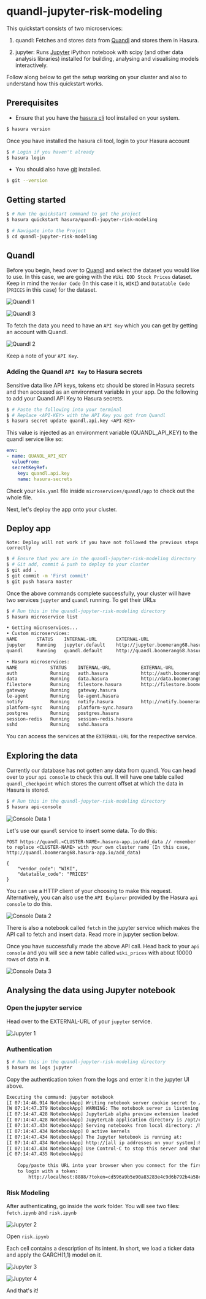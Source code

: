 # quandl-jupyter-risk-modeling

This quickstart consists of two microservices:

1. quandl: Fetches and stores data from [Quandl](https://www.quandl.com/) and stores them in Hasura. 

2. jupyter: Runs [Jupyter](https://jupyter.org/) iPython notebook with scipy (and other data analysis libraries) installed for building, analysing and visualising models interactively.

Follow along below to get the setup working on your cluster and also to understand how this quickstart works.

## Prerequisites

* Ensure that you have the [hasura cli](https://docs.hasura.io/0.15/manual/install-hasura-cli.html) tool installed on your system.

```sh
$ hasura version
```

Once you have installed the hasura cli tool, login to your Hasura account

```sh
$ # Login if you haven't already
$ hasura login
```


* You should also have [git](https://git-scm.com) installed.

```sh
$ git --version
```

## Getting started

```sh
$ # Run the quickstart command to get the project
$ hasura quickstart hasura/quandl-jupyter-risk-modeling

$ # Navigate into the Project
$ cd quandl-jupyter-risk-modeling
```

## Quandl

Before you begin, head over to [Quandl](https://www.quandl.com/) and select the dataset you would like to use. In this case, we are going with the `Wiki EOD Stock Prices` dataset. Keep in mind the `Vendor Code` (In this case it is, `WIKI`) and `Datatable Code` (`PRICES` in this case) for the dataset.

![Quandl 1](https://raw.githubusercontent.com/hasura/quandl-jupyter-risk-modeling/master/assets/quandl1.png "Quandl 1")

![Quandl 3](https://raw.githubusercontent.com/hasura/quandl-jupyter-risk-modeling/master/assets/quandl3.png "Quandl 3")


To fetch the data you need to have an `API Key` which you can get by getting an account with Quandl.

![Quandl 2](https://raw.githubusercontent.com/hasura/quandl-jupyter-risk-modeling/master/assets/quandl2.png "Quandl 2")

Keep a note of your `API Key`.

### Adding the Quandl `API Key` to Hasura secrets

Sensitive data like API keys, tokens etc should be stored in Hasura secrets and then accessed as an environment variable in your app. Do the following to add your Quandl API Key to Hasura secrets.

```sh
$ # Paste the following into your terminal
$ # Replace <API-KEY> with the API Key you got from Quandl
$ hasura secret update quandl.api.key <API-KEY>
```

This value is injected as an environment variable (QUANDL_API_KEY) to the quandl service like so:

```yaml
env:
- name: QUANDL_API_KEY
  valueFrom:
  secretKeyRef:
    key: quandl.api.key
    name: hasura-secrets
```

Check your `k8s.yaml` file inside `microservices/quandl/app` to check out the whole file.

Next, let's deploy the app onto your cluster.

## Deploy app

`Note: Deploy will not work if you have not followed the previous steps correctly`

```sh
$ # Ensure that you are in the quandl-jupyter-risk-modeling directory
$ # Git add, commit & push to deploy to your cluster
$ git add .
$ git commit -m 'First commit'
$ git push hasura master
```

Once the above commands complete successfully, your cluster will have two services `jupyter` and `quandl` running. To get their URLs

```sh
$ # Run this in the quandl-jupyter-risk-modeling directory
$ hasura microservice list
```

```sh
• Getting microservices...
• Custom microservices:
NAME       STATUS    INTERNAL-URL       EXTERNAL-URL
jupyter    Running   jupyter.default    http://jupyter.boomerang68.hasura-app.io
quandl     Running   quandl.default     http://quandl.boomerang68.hasura-app.io

• Hasura microservices:
NAME            STATUS    INTERNAL-URL           EXTERNAL-URL
auth            Running   auth.hasura            http://auth.boomerang68.hasura-app.io
data            Running   data.hasura            http://data.boomerang68.hasura-app.io
filestore       Running   filestore.hasura       http://filestore.boomerang68.hasura-app.io
gateway         Running   gateway.hasura
le-agent        Running   le-agent.hasura
notify          Running   notify.hasura          http://notify.boomerang68.hasura-app.io
platform-sync   Running   platform-sync.hasura
postgres        Running   postgres.hasura
session-redis   Running   session-redis.hasura
sshd            Running   sshd.hasura
```

You can access the services at the `EXTERNAL-URL` for the respective service.

## Exploring the data

Currently our database has not gotten any data from quandl. You can head over to your `api console` to check this out. It will have one table called `quandl_checkpoint` which stores the current offset at which the data in Hasura is stored.

```sh
$ # Run this in the quandl-jupyter-risk-modeling directory
$ hasura api-console
```

![Console Data 1](https://raw.githubusercontent.com/hasura/quandl-jupyter-risk-modeling/master/assets/console_data_initial.png "Console Data 1")

Let's use our `quandl` service to insert some data. To do this:

```
POST https://quandl.<CLUSTER-NAME>.hasura-app.io/add_data // remember to replace <CLUSTER-NAME> with your own cluster name (In this case, http://quandl.boomerang68.hasura-app.io/add_data)

{
    "vendor_code": "WIKI",
    "datatable_code": "PRICES"
}
```

You can use a HTTP client of your choosing to make this request. Alternatively, you can also use the `API Explorer` provided by the Hasura `api console` to do this.

![Console Data 2](https://raw.githubusercontent.com/hasura/quandl-jupyter-risk-modeling/master/assets/console_api_explorer_quandl_api.png "Console Data 2")

There is also a notebook called `fetch` in the jupyter service which makes the API call to fetch and insert data. Read more in jupyter section below.

Once you have successfully made the above API call. Head back to your `api console` and you will see a new table called `wiki_prices` with about 10000 rows of data in it.

![Console Data 3](https://raw.githubusercontent.com/hasura/quandl-jupyter-risk-modeling/master/assets/console_data_wiki_prices.png "Console Data 3")

## Analysing the data using Jupyter notebook

### Open the jupyter service

Head over to the EXTERNAL-URL of your `jupyter` service.

![Jupyter 1](https://raw.githubusercontent.com/hasura/quandl-jupyter-risk-modeling/master/assets/jupyter_login.png "Jupyter 1")

### Authentication

```sh
$ # Run this in the quandl-jupyter-risk-modeling directory
$ hasura ms logs jupyter
```

Copy the authentication token from the logs and enter it in the jupyter UI above. 

```sh
Executing the command: jupyter notebook
[I 07:14:46.914 NotebookApp] Writing notebook server cookie secret to /home/jovyan/.local/share/jupyter/runtime/notebook_cookie_secret
[W 07:14:47.379 NotebookApp] WARNING: The notebook server is listening on all IP addresses and not using encryption. This is not recommended.
[I 07:14:47.428 NotebookApp] JupyterLab alpha preview extension loaded from /opt/conda/lib/python3.6/site-packages/jupyterlab
[I 07:14:47.428 NotebookApp] JupyterLab application directory is /opt/conda/share/jupyter/lab
[I 07:14:47.434 NotebookApp] Serving notebooks from local directory: /home/jovyan
[I 07:14:47.434 NotebookApp] 0 active kernels
[I 07:14:47.434 NotebookApp] The Jupyter Notebook is running at:
[I 07:14:47.434 NotebookApp] http://[all ip addresses on your system]:8888/?token=cd596a9b5e90a83283e4c9d6b792b4a58cac38e06153fd12
[I 07:14:47.434 NotebookApp] Use Control-C to stop this server and shut down all kernels (twice to skip confirmation).
[C 07:14:47.435 NotebookApp] 
    
    Copy/paste this URL into your browser when you connect for the first time,
    to login with a token:
        http://localhost:8888/?token=cd596a9b5e90a83283e4c9d6b792b4a58cac38e06153fd12

```


### Risk Modeling

After authenticating, go inside the work folder. You will see two files: `fetch.ipynb` and `risk.ipynb`

![Jupyter 2](https://raw.githubusercontent.com/hasura/quandl-jupyter-risk-modeling/master/assets/jupyter_workspace.png "Jupyter 2")


Open `risk.ipynb`

Each cell contains a description of its intent. In short, we load a ticker data and apply the GARCH(1,1) model on it.  

![Jupyter 3](https://raw.githubusercontent.com/hasura/quandl-jupyter-risk-modeling/master/assets/jupyter_risk_1.png "Jupyter 3")

![Jupyter 4](https://raw.githubusercontent.com/hasura/quandl-jupyter-risk-modeling/master/assets/jupyter_risk_2.png "Jupyter 4")

And that's it! 






